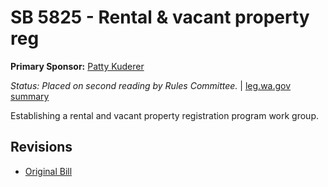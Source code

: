 # SB 5825 - Rental & vacant property reg
**Primary Sponsor:** [Patty Kuderer](/person/leg/patty.kuderer.md)

*Status: Placed on second reading by Rules Committee.* | [leg.wa.gov summary](https://app.leg.wa.gov/billsummary?BillNumber=5825&Year=2021)

Establishing a rental and vacant property registration program work group.

## Revisions
* [Original Bill](1/)